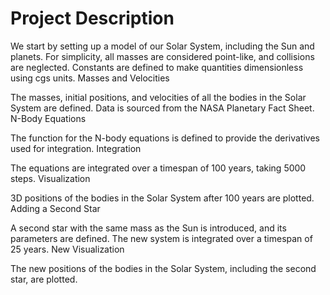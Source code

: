 # Project Description

We start by setting up a model of our Solar System, including the Sun and planets. For simplicity, all masses are considered point-like, and collisions are neglected. Constants are defined to make quantities dimensionless using cgs units.
Masses and Velocities

The masses, initial positions, and velocities of all the bodies in the Solar System are defined. Data is sourced from the NASA Planetary Fact Sheet.
N-Body Equations

The function for the N-body equations is defined to provide the derivatives used for integration.
Integration

The equations are integrated over a timespan of 100 years, taking 5000 steps.
Visualization

3D positions of the bodies in the Solar System after 100 years are plotted.
Adding a Second Star

A second star with the same mass as the Sun is introduced, and its parameters are defined. The new system is integrated over a timespan of 25 years.
New Visualization

The new positions of the bodies in the Solar System, including the second star, are plotted.
